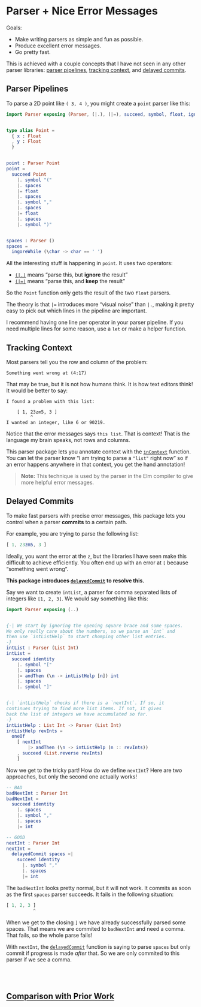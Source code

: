 # Parser + Nice Error Messages

Goals:

  - Make writing parsers as simple and fun as possible.
  - Produce excellent error messages.
  - Go pretty fast.

This is achieved with a couple concepts that I have not seen in any other parser libraries: [parser pipelines](#parser-pipelines), [tracking context](#tracking-context), and [delayed commits](#delayed-commits).


## Parser Pipelines

To parse a 2D point like `( 3, 4 )`, you might create a `point` parser like this:

```elm
import Parser exposing (Parser, (|.), (|=), succeed, symbol, float, ignoreWhile)


type alias Point =
  { x : Float
  , y : Float
  }


point : Parser Point
point =
  succeed Point
    |. symbol "("
    |. spaces
    |= float
    |. spaces
    |. symbol ","
    |. spaces
    |= float
    |. spaces
    |. symbol ")"


spaces : Parser ()
spaces =
  ingoreWhile (\char -> char == ' ')
```

All the interesting stuff is happening in `point`. It uses two operators:

  - [`(|.)`][ignore] means “parse this, but **ignore** the result”
  - [`(|=)`][keep] means “parse this, and **keep** the result”

So the `Point` function only gets the result of the two `float` parsers.

[ignore]: http://package.elm-lang.org/packages/elm-tools/parser/latest/Parser#|.
[keep]: http://package.elm-lang.org/packages/elm-tools/parser/latest/Parser#|=

The theory is that `|=` introduces more “visual noise” than `|.`, making it pretty easy to pick out which lines in the pipeline are important.

I recommend having one line per operator in your parser pipeline. If you need multiple lines for some reason, use a `let` or make a helper function.


## Tracking Context

Most parsers tell you the row and column of the problem:

    Something went wrong at (4:17)

That may be true, but it is not how humans think. It is how text editors think! It would be better to say:

    I found a problem with this list:

        [ 1, 23zm5, 3 ]
             ^
    I wanted an integer, like 6 or 90219.

Notice that the error messages says `this list`. That is context! That is the language my brain speaks, not rows and columns.

This parser package lets you annotate context with the [`inContext`][inContext] function. You can let the parser know “I am trying to parse a `"list"` right now” so if an error happens anywhere in that context, you get the hand annotation!

[inContext]: http://package.elm-lang.org/packages/elm-tools/parser/latest/Parser#inContext

> **Note:** This technique is used by the parser in the Elm compiler to give more helpful error messages.


## Delayed Commits

To make fast parsers with precise error messages, this package lets you control when a parser **commits** to a certain path.

For example, you are trying to parse the following list:

```elm
[ 1, 23zm5, 3 ]
```

Ideally, you want the error at the `z`, but the libraries I have seen make this difficult to achieve efficiently. You often end up with an error at `[` because “something went wrong”.

**This package introduces [`delayedCommit`][delayedCommit] to resolve this.**

Say we want to create `intList`, a parser for comma separated lists of integers like `[1, 2, 3]`. We would say something like this:

[delayedCommit]: http://package.elm-lang.org/packages/elm-tools/parser/latest/Parser#delayedCommit

```elm
import Parser exposing (..)


{-| We start by ignoring the opening square brace and some spaces.
We only really care about the numbers, so we parse an `int` and
then use `intListHelp` to start chomping other list entries.
-}
intList : Parser (List Int)
intList =
  succeed identity
    |. symbol "["
    |. spaces
    |= andThen (\n -> intListHelp [n]) int
    |. spaces
    |. symbol "]"


{-| `intListHelp` checks if there is a `nextInt`. If so, it
continues trying to find more list items. If not, it gives
back the list of integers we have accumulated so far.
-}
intListHelp : List Int -> Parser (List Int)
intListHelp revInts =
  oneOf
    [ nextInt
        |> andThen (\n -> intListHelp (n :: revInts))
    , succeed (List.reverse revInts)
    ]
```

Now we get to the tricky part! How do we define `nextInt`? Here are two approaches, but only the second one actually works!


```elm
-- BAD
badNextInt : Parser Int
badNextInt =
  succeed identity
    |. spaces
    |. symbol ","
    |. spaces
    |= int

-- GOOD
nextInt : Parser Int
nextInt =
  delayedCommit spaces <|
    succeed identity
      |. symbol ","
      |. spaces
      |= int
```

The `badNextInt` looks pretty normal, but it will not work. It commits as soon as the first `spaces` parser succeeds. It fails in the following situation:

```elm
[ 1, 2, 3 ]
          ^
```

When we get to the closing `]` we have already successfully parsed some spaces. That means we are commited to `badNextInt` and need a comma. That fails, so the whole parse fails!

With `nextInt`, the [`delayedCommit`][delayedCommit] function is saying to parse `spaces` but only commit if progress is made *after* that. So we are only commited to this parser if we see a comma.

<br>

<br>

## [Comparison with Prior Work](https://github.com/elm-tools/parser/blob/master/comparison.md)
